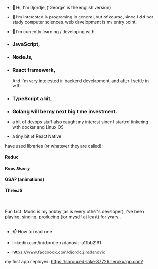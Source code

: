 - 👋  Hi, I'm Djordje, ('George' is the english version) 
- 👀  I’m interested in programing in general, but of course, 
    since I did not study computer sciences, web development is my entry point.  

- 🌱  I’m currently learning / developing with 
- ### JavaScript, 
- ### NodeJs,
- ### React framework,  
  And I'm very interested in backend development, and after I settle in with 
- ### TypeScript a bit, 
- ### Golang will be my next big time investment.

- a bit of devops stuff also caught my interest since I started tinkering with docker and Linux OS 
- a tiny bit of React Native 

have used libraries (or whatever they are called): 
#### Redux
#### ReactQuery
#### GSAP (animations)
#### ThreeJS 

<br>
<br>
Fun fact: Music is my hobby (as is every other's developer), I've been playing, singing, producing (for myself at least) for years.. 
<br>
<br>

- 📫 How to reach me

- linkedin.com/in/djordje-radanovic-a11bb2191
- https://www.facebook.com/djordje.j.radanovic

my first app deployed: 
https://shrouded-lake-87726.herokuapp.com/

<!---
Uranium993/Uranium993 is a ✨ special ✨ repository because its `README.md` (this file) appears on your GitHub profile.
You can click the Preview link to take a look at your changes.
--->

